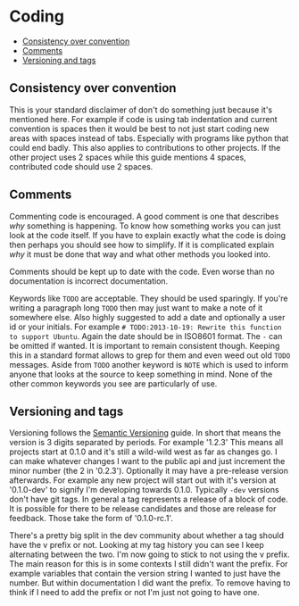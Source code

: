 # Coding

- [Consistency over convention](#consistency-over-convention)
- [Comments](#comments)
- [Versioning and tags](#versioning-and-tags)

## Consistency over convention

This is your standard disclaimer of don't do something just because it's mentioned here. For example if code is using tab indentation and current convention is spaces then it would be best to not just start coding new areas with spaces instead of tabs. Especially with programs like python that could end badly. This also applies to contributions to other projects. If the other project uses 2 spaces while this guide mentions 4 spaces, contributed code should use 2 spaces.

## Comments

Commenting code is encouraged. A good comment is one that describes *why* something is happening. To know how something works you can just look at the code itself. If you have to explain exactly what the code is doing then perhaps you should see how to simplify. If it is complicated explain *why* it must be done that way and what other methods you looked into.

Comments should be kept up to date with the code. Even worse than no documentation is incorrect documentation.

Keywords like `TODO` are acceptable. They should be used sparingly. If you're writing a paragraph long `TODO` then may just want to make a note of it somewhere else. Also highly suggested to add a date and optionally a user id or your initials. For example `# TODO:2013-10-19: Rewrite this function to support Ubuntu`. Again the date should be in ISO8601 format. The `-` can be omitted if wanted. It is important to remain consistent though. Keeping this in a standard format allows to grep for them and even weed out old `TODO` messages. Aside from `TODO` another keyword is `NOTE` which is used to inform anyone that looks at the source to keep something in mind. None of the other common keywords you see are particularly of use.

## Versioning and tags

Versioning follows the [Semantic Versioning](http://semver.org) guide.  In short that means the version is 3 digits separated by periods.  For example '1.2.3'  This means all projects start at 0.1.0 and it's still a wild-wild west as far as changes go.  I can make whatever changes I want to the public api and just increment the minor number (the 2 in '0.2.3'). Optionally it may have a pre-release version afterwards. For example any new project will start out with it's version at '0.1.0-dev' to signify I'm developing towards 0.1.0.  Typically `-dev` versions don't have git tags.  In general a tag represents a release of a block of code.  It is possible for there to be release candidates and those are release for feedback.  Those take the form of '0.1.0-rc.1'.

There's a pretty big split in the dev community about whether a tag should have the v prefix or not.  Looking at my tag history you can see I keep alternating between the two. I'm now going to stick to not using the v prefix. The main reason for this is in some contexts I still didn't want the prefix. For example variables that contain the version string I wanted to just have the number. But within documentation I did want the prefix. To remove having to think if I need to add the prefix or not I'm just not going to have one.
